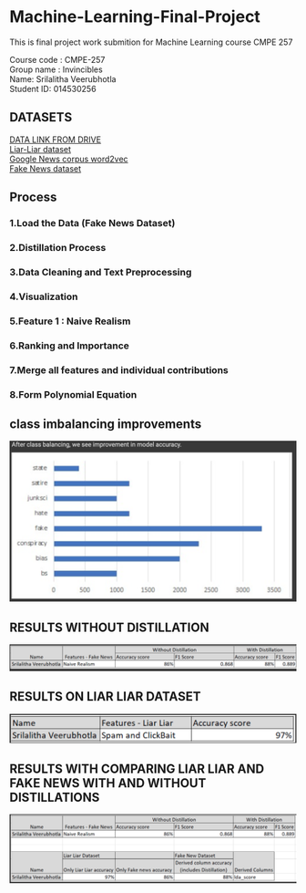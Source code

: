 # Machine-Learning-Final-Project

This is final project work submition for Machine Learning course CMPE 257

Course code : CMPE-257 <br>
Group name : Invincibles <br>
Name: Srilalitha Veerubhotla <br>
Student ID: 014530256 <br>

## DATASETS 
[DATA LINK FROM DRIVE](https://drive.google.com/drive/u/2/folders/1LYv355HaqRwC0o_CZXTQflKCUh9AM0Lk)<br>
[Liar-Liar dataset](https://drive.google.com/open?id=1y3yYF5HHPhH7SyaPwPU9H5HApJzevsFK)<br>
[Google News corpus word2vec](https://s3.amazonaws.com/dl4j-distribution/GoogleNews-vectors-negative300.bin.gz)<br>
[Fake News dataset](https://www.kaggle.com/manasvik/spam-check/data)<br>

## Process
### 1.Load the Data (Fake News Dataset)
### 2.Distillation Process
### 3.Data Cleaning and Text Preprocessing
### 4.Visualization
### 5.Feature 1 : Naive Realism
### 6.Ranking and Importance
### 7.Merge all features and individual contributions
### 8.Form Polynomial Equation

## class imbalancing improvements
![alt text](https://github.com/srilalithaveerubhotla/Machine-Learning-Final-Project/blob/master/pictures/Screen%20Shot%202020-05-19%20at%206.18.40%20PM.png?raw=true)

## RESULTS WITHOUT DISTILLATION
![alt text](https://github.com/srilalithaveerubhotla/Machine-Learning-Final-Project/blob/master/pictures/Screen%20Shot%202020-05-19%20at%206.19.56%20PM.png?raw=true)

## RESULTS ON LIAR LIAR DATASET
![alt text](https://github.com/srilalithaveerubhotla/Machine-Learning-Final-Project/blob/master/pictures/Screen%20Shot%202020-05-19%20at%206.19.38%20PM.png?raw=true)

## RESULTS WITH COMPARING LIAR LIAR AND FAKE NEWS WITH AND WITHOUT DISTILLATIONS
![alt text](https://github.com/srilalithaveerubhotla/Machine-Learning-Final-Project/blob/master/pictures/Screen%20Shot%202020-05-19%20at%206.18.04%20PM.png?raw=true)
